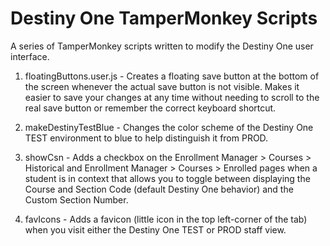 # Destiny One TamperMonkey Scripts
A series of TamperMonkey scripts written to modify the Destiny One user interface.

1. floatingButtons.user.js - Creates a floating save button at the bottom of the screen whenever the actual save button is not visible. Makes it easier to save your changes at any time without needing to scroll to the real save button or remember the correct keyboard shortcut.

2. makeDestinyTestBlue - Changes the color scheme of the Destiny One TEST environment to blue to help distinguish it from PROD.

3. showCsn - Adds a checkbox on the Enrollment Manager > Courses > Historical and Enrollment Manager > Courses > Enrolled pages when a student is in context that allows you to toggle between displaying the Course and Section Code (default Destiny One behavior) and the Custom Section Number.

4. favIcons - Adds a favicon (little icon in the top left-corner of the tab) when you visit either the Destiny One TEST or PROD staff view.
